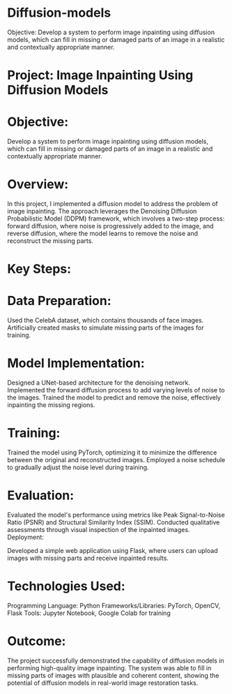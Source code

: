 # Diffusion-models
Objective: Develop a system to perform image inpainting using diffusion models, which can fill in missing or damaged parts of an image in a realistic and contextually appropriate manner.
# Project: Image Inpainting Using Diffusion Models
# Objective:
Develop a system to perform image inpainting using diffusion models, which can fill in missing or damaged parts of an image in a realistic and contextually appropriate manner.

# Overview:
In this project, I implemented a diffusion model to address the problem of image inpainting. The approach leverages the Denoising Diffusion Probabilistic Model (DDPM) framework, which involves a two-step process: forward diffusion, where noise is progressively added to the image, and reverse diffusion, where the model learns to remove the noise and reconstruct the missing parts.

# Key Steps:

# Data Preparation:

Used the CelebA dataset, which contains thousands of face images.
Artificially created masks to simulate missing parts of the images for training.
# Model Implementation:

Designed a UNet-based architecture for the denoising network.
Implemented the forward diffusion process to add varying levels of noise to the images.
Trained the model to predict and remove the noise, effectively inpainting the missing regions.
# Training:

Trained the model using PyTorch, optimizing it to minimize the difference between the original and reconstructed images.
Employed a noise schedule to gradually adjust the noise level during training.
# Evaluation:

Evaluated the model's performance using metrics like Peak Signal-to-Noise Ratio (PSNR) and Structural Similarity Index (SSIM).
Conducted qualitative assessments through visual inspection of the inpainted images.
Deployment:

Developed a simple web application using Flask, where users can upload images with missing parts and receive inpainted results.
# Technologies Used:

Programming Language: Python
Frameworks/Libraries: PyTorch, OpenCV, Flask
Tools: Jupyter Notebook, Google Colab for training

# Outcome:
The project successfully demonstrated the capability of diffusion models in performing high-quality image inpainting. The system was able to fill in missing parts of images with plausible and coherent content, showing the potential of diffusion models in real-world image restoration tasks.
